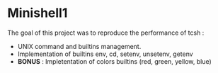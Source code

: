 # Minishell1

The goal of this project was to reproduce the performance of tcsh :
- UNIX command and builtins management. 
- Implementation of builtins env, cd, setenv, unsetenv, getenv
- **BONUS** : Impletentation of colors builtins (red, green, yellow, blue)
